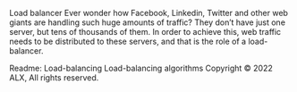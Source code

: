 
Load balancer
Ever wonder how Facebook, Linkedin, Twitter and other web giants are handling such huge amounts of traffic? They don’t have just one server, but tens of thousands of them. In order to achieve this, web traffic needs to be distributed to these servers, and that is the role of a load-balancer.



Readme:
Load-balancing
Load-balancing algorithms
Copyright © 2022 ALX, All rights reserved.
